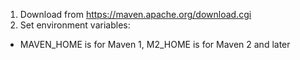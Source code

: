 1. Download from https://maven.apache.org/download.cgi
2. Set environment variables:
  -  MAVEN_HOME is for Maven 1, M2_HOME is for Maven 2 and later
